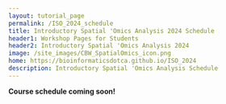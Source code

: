 ```yaml
---
layout: tutorial_page
permalink: /ISO_2024_schedule
title: Introductory Spatial 'Omics Analysis 2024 Schedule
header1: Workshop Pages for Students
header2: Introductory Spatial 'Omics Analysis 2024
image: /site_images/CBW_SpatialOmics_icon.png
home: https://bioinformaticsdotca.github.io/ISO_2024
description: Introductory Spatial 'Omics Analysis Schedule
---
```


**Course schedule coming soon!**

<!-- 
| Time (Eastern) |                                Monday, June 26                                | Time (Eastern) |                                    Tuesday, June 27                                     |
| :------------: | :---------------------------------------------------------------------------: | :------------: | :-------------------------------------------------------------------------------------: |
|      8:30      |                <font color="green">Arrivals & Check-in</font>                 |      8:30      |                           <font color="green">Arrivals</font>                           |
|      9:00      |               <font color="purple">Welcome (Nia Hughes)</font>                |      9:00      | <font color="purple">Day 2 Review Module 3: Loops and functions (Frances Wong)</font> |
|      9:30      |    <font color="purple">Module 1: Getting to Know R (Frances Wong)</font>     |     10:00      |                        <font color="green">Break (15 min)</font>                        |
|     10:30      |                   <font color="green">Break (15 min)</font>                   |     10:15      |          <font color="purple">Module 3: Loops and functions (continued)</font>          |
|     10:45      |      <font color="purple">Module 1: Getting to Know R (continued)</font>      |     11:00      |                        <font color="green">Break (15 min)</font>                        |
|     11:15      |                   <font color="green">Break (15 min)</font>                   |     11:15      |          <font color="purple">Module 3: Loops and functions (continued)</font>          |
|     11:30      |      <font color="purple">Module 1: Getting to Know R (continued)</font>      |     12:00      |                          <font color="green">Class Photo + Lunch (1h)</font>                          |
|     12:00      |                     <font color="green">Lunch (1h)</font>                     |     13:00      |         <font color="purple">Module 4: Linear regression (Frances Wong)</font>          |
|     13:00      | <font color="purple">Module 2: Exploring your data in R (Frances Wong)</font> |     14:00      |                        <font color="green">Break (15 min)</font>                        |
|     14:00      |                   <font color="green">Break (15min)</font>                    |     14:15      |           <font color="purple">Module 4: Linear regression (continued)</font>           |
|     14:15      |  <font color="purple">Module 2: Exploring your data in R (continued)</font>   |     15:15      |                        <font color="green">Break (15 min)</font>                        |
|     15:15      |                   <font color="green">Break (15min)</font>                    |     15:30      |                        <font color="purple">Short project</font>                        |
|     15:30      |             <font color="purple">Review and short project</font>              |     17:00      |                  <font color="purple">Survey & Closing Remarks</font>                   |
|     17:30      |                      <font color="green">Finished</font>                      |     17:30      |                           <font color="green">Finished</font>                           | -->